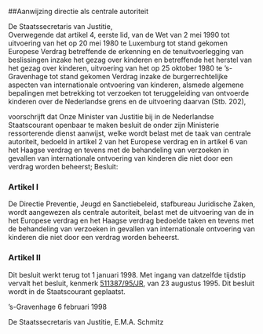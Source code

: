 <meta http-equiv='Content-Type' content='text/html; charset=utf-8' />

##Aanwijzing directie als centrale autoriteit

De Staatssecretaris van Justitie,  
Overwegende dat artikel 4, eerste lid, van de Wet van 2 mei 1990 tot uitvoering van het op 20 mei 1980 te Luxemburg tot stand gekomen Europese Verdrag betreffende de erkenning en de tenuitvoerlegging van beslissingen inzake het gezag over kinderen en betreffende het herstel van het gezag over kinderen, uitvoering van het op 25 oktober 1980 te ’s-Gravenhage tot stand gekomen Verdrag inzake de burgerrechtelijke aspecten van internationale ontvoering van kinderen, alsmede algemene bepalingen met betrekking tot verzoeken tot teruggeleiding van ontvoerde kinderen over de Nederlandse grens en de uitvoering daarvan (Stb. 202),

voorschrijft dat Onze Minister van Justitie bij in de Nederlandse Staatscourant openbaar te maken besluit de onder zijn Ministerie ressorterende dienst aanwijst, welke wordt belast met de taak van centrale autoriteit, bedoeld in artikel 2 van het Europese verdrag en in artikel 6 van het Haagse verdrag en tevens met de behandeling van verzoeken in gevallen van internationale ontvoering van kinderen die niet door een verdrag worden beheerst;
Besluit:    

### Artikel  I  

De Directie Preventie, Jeugd en Sanctiebeleid, stafbureau Juridische Zaken, wordt aangewezen als centrale autoriteit, belast met de uitvoering van de in het Europese verdrag en het Haagse verdrag bedoelde taken en tevens met de behandeling van verzoeken in gevallen van internationale ontvoering van kinderen die niet door een verdrag worden beheerst. 

### Artikel  II  

Dit besluit werkt terug tot 1 januari 1998. Met ingang van datzelfde tijdstip vervalt het besluit, kenmerk [511387/95/JR](../../../../../../../ministeriele-regeling/aanwijzing/als/centrale/autoriteit/BWBR0007520/README.md), van 23 augustus 1995. 
Dit besluit wordt in de Staatscourant geplaatst.   

’s-Gravenhage 
6 februari 1998    

De 
Staatssecretaris van Justitie, 
E.M.A. Schmitz      
